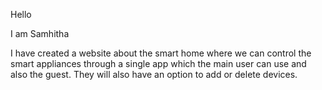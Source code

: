 Hello

I am Samhitha 

I have created a website about the smart home where we can control the smart appliances through a single app which the main user can use and also the guest. They will also have an option to add or delete devices.